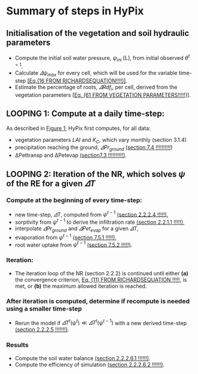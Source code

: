 <!-- MathJax -->
  <script type="text/x-mathjax-config">
    MathJax.Hub.Config({
		     TeX: {
      equationNumbers: {
        autoNumber: "AMS"
      }
    },
      tex2jax: {
        skipTags: ['script', 'noscript', 'style', 'textarea', 'pre'],
        inlineMath: [['$','$']]
      }
    });
  </script>
<script id="MathJax-script" async src="https://cdn.mathjax.org/mathjax/latest/MathJax.js?config=TeX-MML-AM_CHTML"></script>


# Summary of steps in HyPix 

## Initialisation of the vegetation and soil hydraulic parameters

-	Compute the initial soil water pressure, $ψ_{ini}$ [L], from initial observed $θ^{t=1}$.
-	Calculate $\varDelta ψ_{max}$ for every cell, which will be used for the variable time-step [[Eq.(16 FROM RICHARDSEQUATION!!!!)]]().
-	Estimate the percentage of roots, $\varDelta Rdf_i$, per cell, derived from the vegetation parameters [[Eq. (61 FROM VEGETATION PARAMETERS!!!!!)]]().

## LOOPING 1: Compute at a daily time-step:

As described in [Figure 1](https://manaakiwhenua.github.io/SoilWater_ToolBox.jl/FIGURE/Figure1.bmp), HyPix first computes, for all data:

-	vegetation parameters $LAI$ and $K_C$, which vary monthly (section 3.1.4)
-	precipitation reaching the ground, $\varDelta Pr_{ground}$ [(section 7.4 !!!!!!!!!!]())
-	ΔPettransp and ΔPetevap [(section7.3 !!!!!!!!!!)]().

## LOOPING 2: Iteration of the NR, which solves $\psi$ of the RE for a given $\varDelta T$

### Compute at the beginning of every time-step: 

-	new time-step, $\varDelta T$, computed from $ψ^{t-1}$ [(section 2.2.2.4 !!!!!)](),
-	sorptivity from $ψ^{t-1}$ to derive the infiltration rate [(section 2.2.1.1 !!!!!)](),
-	interpolate $\varDelta Pr_{ground}$ and $\varDelta Pet_{evap}$ for a given $\varDelta T$,
-	evaporation from $ψ^{t-1}$ [(section 7.5.1 !!!!!)](),
-	root water uptake from $ψ^{t-1}$ [(section 7.5.2 !!!!!)]().

### Iteration:

-	The iteration loop of the NR (section 2.2.2) is continued until either **(a)** the convergence criterion, [Eq. (11) FROM RICHARDSEQUATION !!!!!](), is met, or **(b)** the maximum allowed iteration is reached.
### After iteration is computed, determine if recompute is needed using a smaller time-step

-	Rerun the model if $\varDelta T^t(\psi ^t)\ll \varDelta T^t(\psi ^{t-1})$ with a new derived time-step [(section 2.2.2.5 !!!!!!!)]().
### Results

-	Compute the soil water balance [(section 2.2.2.6.1 !!!!!!)]().
-	Compute the efficiency of simulation [(section 2.2.2.6.2 !!!!!!)]().
